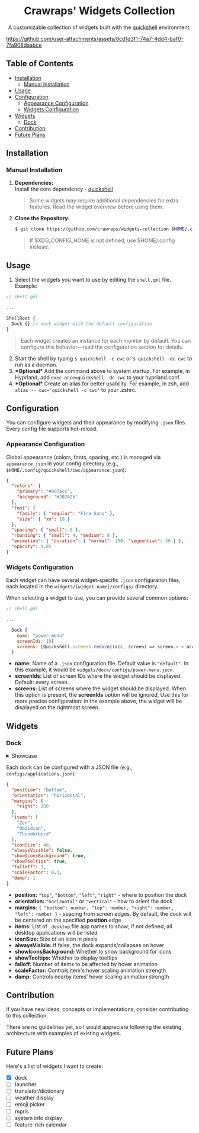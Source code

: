 
<h1 align=center>Crawraps' Widgets Collection</h1>

<div align=center>
  
A customizable collection of widgets built with the [quickshell](https://quickshell.outfoxxed.me/) environment.

</div>

https://github.com/user-attachments/assets/8cd1d3f1-74a7-4dd4-baf0-7fa908daabce

## Table of Contents

- [Installation](#installation)
  - [Manual Installation](#manual-installation)
- [Usage](#usage)
- [Configuration](#configuration)
  - [Appearance Configuration](#appearance-configuration)
  - [Widgets Configuration](#widgets-configuration)
- [Widgets](#widgets)
  - [Dock](#dock)
- [Contribution](#contribution)
- [Future Plans](#future-plans)

## Installation

### Manual Installation

1. **Dependencies:**  
   Install the core dependency - [quickshell](https://quickshell.outfoxxed.me/docs/guide/install-setup/)

   > Some widgets may require additional dependencies for extra features. Read the widget overview before using them.

2. **Clone the Repository:**
   ```sh
   $ git clone https://github.com/crawraps/widgets-collection $HOME/.config/quickshell/cwc
   ```

   > If $XDG_CONFIG_HOME is not defined, use $HOME/.config instead.

## Usage

1. Select the widgets you want to use by editing the `shell.qml` file. Example:
```qml
// shell.qml

...

ShellRoot {
  Dock {} // dock widget with the default configuration
}
```

> Each widget creates an instance for each monitor by default. You can configure this behavior—read the configuration section for details.

2. Start the shell by typing `$ quickshell -c cwc` or `$ quickshell -dc cwc` to run as a daemon.
3. **\*Optional\*** Add the command above to system startup. For example, in Hyprland, add `exec-once=quickshell -dc cwc` to your hyprland.conf.
4. **\*Optional\*** Create an alias for better usability. For example, in zsh, add `alias -- cwc='quickshell -c cwc'` to your .zshrc.

## Configuration

You can configure widgets and their appearance by modifying `.json` files. Every config file supports hot-reload.

### Appearance Configuration

Global appearance (colors, fonts, spacing, etc.) is managed via `appearance.json` in your config directory (e.g., `$HOME/.config/quickshell/cwc/appearance.json`):

```json
{
  "colors": {
    "primary": "#007acc",
    "background": "#20242b"
  },
  "font": {
    "family": { "regular": "Fira Sans" },
    "size": { "xm": 10 }
  },
  "spacing": { "small": 8 },
  "rounding": { "small": 4, "medium": 8 },
  "animation": { "duration": { "normal": 200, "sequential": 50 } },
  "opacity": 0.85
}
```

### Widgets Configuration

Each widget can have several widget-specific `.json` configuration files, each located in the `widgets/[widget-name]/configs/` directory.

When selecting a widget to use, you can provide several common options:

```qml
// shell.qml

...

  Dock {
    name: "power-menu"
    screenIds: [0]
    screens: [Quickshell.screens.reduce((acc, screen) => screen.x > acc.x ? screen : acc, { x: -Infinity })]
  }
```

- **name:** Name of a `.json` configuration file. Default value is `"default"`. In this example, it would be `widgets/dock/configs/power-menu.json`.
- **screenIds:** List of screen IDs where the widget should be displayed. Default: every screen.
- **screens:** List of screens where the widget should be displayed. When this option is present, the **screenIds** option will be ignored. Use this for more precise configuration: in the example above, the widget will be displayed on the rightmost screen.

## Widgets

### Dock

<details>
<summary>Showcase</summary>
  
https://github.com/user-attachments/assets/9c57d09c-0931-4146-995b-eb85c1595df5

https://github.com/user-attachments/assets/5544e0da-eee4-4849-af37-8fa03f177b61
</details>

Each dock can be configured with a JSON file (e.g., `configs/applications.json`):

```json
{
  "position": "bottom",
  "orientation": "horizontal",
  "margins": {
    "right": 200
  },
  "items": [
    "Zen",
    "Obsidian",
    "Thunderbird"
  ],
  "iconSize": 48,
  "alwaysVisible": false,
  "showIconsBackground": true,
  "showTooltips": true,
  "falloff": 3,
  "scaleFactor": 0.3,
  "damp": 1
}
```

- **position:** `"top"`, `"bottom"`, `"left"`, `"right"` - where to position the dock
- **orientation:** `"horizontal"` or `"vertical"` - how to orient the dock
- **margins:** `{ "bottom": number, "top": number, "right": number, "left": number }` - spacing from screen edges. By default, the dock will be centered on the specified **position** edge
- **items:** List of `.desktop` file app names to show; if not defined, all desktop applications will be listed
- **iconSize:** Size of an icon in pixels 
- **alwaysVisible:** If false, the dock expands/collapses on hover
- **showIconsBackground:** Whether to show background for icons
- **showTooltips:** Whether to display tooltips
- **falloff:** Number of items to be affected by hover animation
- **scaleFactor:** Controls item's hover scaling animation strength
- **damp:** Controls nearby items' hover scaling animation strength

## Contribution

If you have new ideas, concepts or implementations, consider contributing to this collection.

There are no guidelines yet, so I would appreciate following the existing architecture with examples of existing widgets.

## Future Plans

Here's a list of widgets I want to create:

- [x] dock
- [ ] launcher
- [ ] translator/dictionary
- [ ] weather display
- [ ] emoji picker
- [ ] mpris
- [ ] system info display
- [ ] feature-rich calendar
